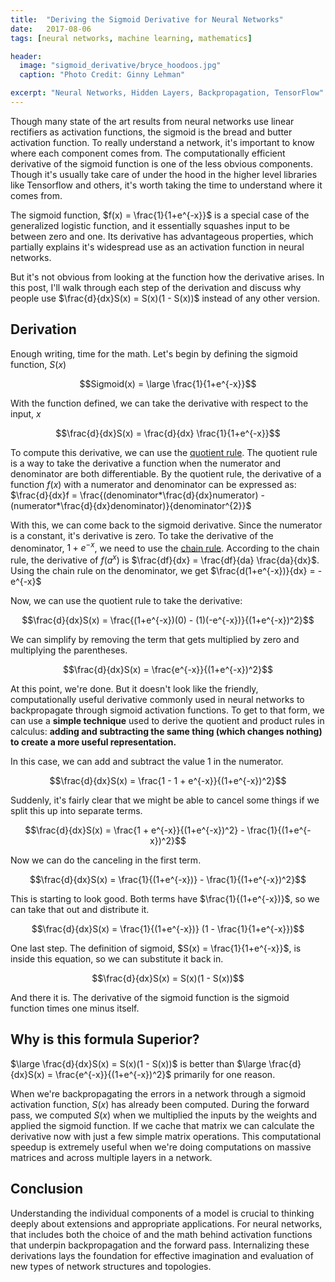 ```yaml
---
title:  "Deriving the Sigmoid Derivative for Neural Networks"
date:   2017-08-06
tags: [neural networks, machine learning, mathematics]

header:
  image: "sigmoid_derivative/bryce_hoodoos.jpg"
  caption: "Photo Credit: Ginny Lehman"

excerpt: "Neural Networks, Hidden Layers, Backpropagation, TensorFlow"
---
```


Though many state of the art results from neural networks use linear rectifiers as activation functions, the sigmoid is the bread and butter activation function. To really understand a network, it's important to know where each component comes from. The computationally efficient derivative of the sigmoid function is one of the less obvious components. Though it's usually take care of under the hood in the higher level libraries like Tensorflow and others, it's worth taking the time to understand where it comes from.

The sigmoid function, $f(x) = \frac{1}{1+e^{-x}}$ is a special case of the generalized logistic function, and it essentially squashes input to be between zero and one. Its derivative has advantageous properties, which partially explains it's widespread use as an activation function in neural networks.

But it's not obvious from looking at the function how the derivative arises. In this post, I'll walk through each step of the derivation and discuss why people use $\frac{d}{dx}S(x) = S(x)(1 - S(x))$ instead of any other version.


## Derivation

Enough writing, time for the math. Let's begin by defining the sigmoid function, $S(x)$

$$Sigmoid(x) = \large \frac{1}{1+e^{-x}}$$

With the function defined, we can take the derivative with respect to the input, $x$

$$\frac{d}{dx}S(x) = \frac{d}{dx} \frac{1}{1+e^{-x}}$$

To compute this derivative, we can use the [quotient rule](https://en.wikipedia.org/wiki/Quotient_rule). The quotient rule is a way to take the derivative a function when the numerator and denominator are both differentiable. By the quotient rule, the derivative of a function $f(x)$ with a numerator and denominator can be expressed as: $\frac{d}{dx}f = \frac{(denominator*\frac{d}{dx}numerator) - (numerator*\frac{d}{dx}denominator)}{denominator^{2}}$

With this, we can come back to the sigmoid derivative. Since the numerator is a constant, it's derivative is zero. To take the derivative of the denominator, $1+e^{-x}$, we need to use the [chain rule](https://en.wikipedia.org/wiki/Chain_rule). According to the chain rule, the derivative of $f(a^{x})$ is $\frac{df}{dx} = \frac{df}{da} \frac{da}{dx}$. Using the chain rule on the denominator, we get $\frac{d(1+e^{-x})}{dx} = -e^{-x}$

Now, we can use the quotient rule to take the derivative:

$$\frac{d}{dx}S(x) = \frac{(1+e^{-x})(0) - (1)(-e^{-x})}{(1+e^{-x})^2}$$

We can simplify by removing the term that gets multiplied by zero and multiplying the parentheses.

$$\frac{d}{dx}S(x) = \frac{e^{-x}}{(1+e^{-x})^2}$$


At this point, we're done. But it doesn't look like the friendly, computationally useful derivative commonly used in neural networks to backpropagate through sigmoid activation functions. To get to that form, we can use a **simple technique** used to derive the quotient and product rules in calculus: **adding and subtracting the same thing (which changes nothing) to create a more useful representation.**


In this case, we can add and subtract the value 1 in the numerator.

$$\frac{d}{dx}S(x) = \frac{1 - 1 + e^{-x}}{(1+e^{-x})^2}$$

Suddenly, it's fairly clear that we might be able to cancel some things if we split this up into separate terms.

$$\frac{d}{dx}S(x) = \frac{1 + e^{-x}}{(1+e^{-x})^2} - \frac{1}{(1+e^{-x})^2}$$

Now we can do the canceling in the first term.

$$\frac{d}{dx}S(x) = \frac{1}{(1+e^{-x})} - \frac{1}{(1+e^{-x})^2}$$

This is starting to look good. Both terms have $\frac{1}{(1+e^{-x})}$, so we can take that out and distribute it.

$$\frac{d}{dx}S(x) = \frac{1}{(1+e^{-x})} (1 - \frac{1}{1+e^{-x}})$$

One last step. The definition of sigmoid, $S(x) = \frac{1}{1+e^{-x}}$,  is inside this equation, so we can substitute it back in.

$$\frac{d}{dx}S(x) = S(x)(1 - S(x))$$

And there it is. The derivative of the sigmoid function is the sigmoid function times one minus itself.

## Why is this formula Superior?

$\large \frac{d}{dx}S(x) = S(x)(1 - S(x))$ is better than $\large \frac{d}{dx}S(x) = \frac{e^{-x}}{(1+e^{-x})^2}$ primarily for one reason.

When we're backpropagating the errors in a network through a sigmoid activation function, $S(x)$ has already been computed. During the forward pass, we computed $S(x)$ when we multiplied the inputs by the weights and applied the sigmoid function. If we cache that matrix we can calculate the derivative now with just a few simple matrix operations. This computational speedup is extremely useful when we're doing computations on massive matrices and across multiple layers in a network.



## Conclusion

Understanding the individual components of a model is crucial to thinking deeply about extensions and appropriate applications. For neural networks, that includes both the choice of and the math behind activation functions that underpin backpropagation and the forward pass. Internalizing these derivations lays the foundation for effective imagination and evaluation of new types of network structures and topologies.

